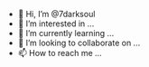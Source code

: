 - 👋 Hi, I’m @7darksoul
- 👀 I’m interested in ...
- 🌱 I’m currently learning ...
- 💞️ I’m looking to collaborate on ...
- 📫 How to reach me ...

<!---
7darksoul/7darksoul is a ✨ special ✨ repository because its `README.md` (this file) appears on your GitHub profile.
You can click the Preview link to take a look at your changes.
--->
